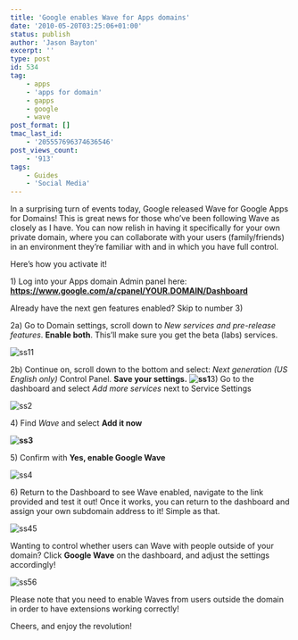 ```yaml
---
title: 'Google enables Wave for Apps domains'
date: '2010-05-20T03:25:06+01:00'
status: publish
author: 'Jason Bayton'
excerpt: ''
type: post
id: 534
tag:
    - apps
    - 'apps for domain'
    - gapps
    - google
    - wave
post_format: []
tmac_last_id:
    - '205557696374636546'
post_views_count:
    - '913'
tags:
    - Guides
    - 'Social Media'
---
```

In a surprising turn of events today, Google released Wave for Google Apps for Domains! This is great news for those who’ve been following Wave as closely as I have. You can now relish in having it specifically for your own private domain, where you can collaborate with your users (family/friends) in an environment they’re familiar with and in which you have full control.

Here’s how you activate it!

1\) Log into your Apps domain Admin panel here: **https://www.google.com/a/cpanel/YOUR.DOMAIN/Dashboard**

Already have the next gen features enabled? Skip to number 3)

2a) Go to Domain settings, scroll down to *New services and pre-release features*. **Enable both**. This’ll make sure you get the beta (labs) services.

![ss11](https://bucket.bayton.uk-lon1.upcloudobjects.com/uploads/2010/05/Screenshot-1.png "Screenshot-1")

2b) Continue on, scroll down to the bottom and select: <label for="uinextgen">*Next generation*</label> *(US English only)* Control Panel. **Save your settings.**   **![ss1](https://bucket.bayton.uk-lon1.upcloudobjects.com/uploads/2010/05/Screenshot1.png "Screenshot")<span style="font-weight: normal;">3) Go to the dashboard and select *Add more services* next to </span><span style="font-weight: normal;">Service Settings</span>**

**<span style="font-weight: normal;">![ss2](https://bucket.bayton.uk-lon1.upcloudobjects.com/uploads/2010/05/Screenshot-2.png "Screenshot-2")</span>**

4\) Find *Wave* and select **Add it now**

**![ss3](https://bucket.bayton.uk-lon1.upcloudobjects.com/uploads/2010/05/Screenshot-31.png "Screenshot-3")**

5\) Confirm with **Yes, enable Google Wave**

![ss4](https://bucket.bayton.uk-lon1.upcloudobjects.com/uploads/2010/05/Screenshot-4-300x151.png "Screenshot-4")

6\) Return to the Dashboard to see Wave enabled, navigate to the link provided and test it out! Once it works, you can return to the dashboard and assign your own subdomain address to it! Simple as that.

![ss45](https://bucket.bayton.uk-lon1.upcloudobjects.com/uploads/2010/05/Screenshot-5.png "Screenshot-5")

Wanting to control whether users can Wave with people outside of your domain? Click **Google Wave** on the dashboard, and adjust the settings accordingly!

![ss56](https://bucket.bayton.uk-lon1.upcloudobjects.com/uploads/2010/05/Screenshot-6-300x120.png "Screenshot-6")

Please note that you need to enable Waves from users outside the domain in order to have extensions working correctly!

Cheers, and enjoy the revolution!